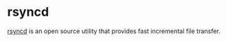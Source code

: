 # rsyncd

[rsyncd](https://rsync.samba.org/) is an open source utility that provides fast incremental file transfer.
